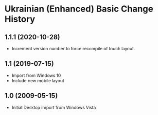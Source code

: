 Ukrainian (Enhanced) Basic Change History
====================

1.1.1 (2020-10-28)
----------------
* Increment version number to force recompile of touch layout.

1.1 (2019-07-15)
----------------
* Import from Windows 10                   
* Include new mobile layout                
                                           
1.0 (2009-05-15)                           
----------------------                     
* Initial Desktop import from Windows Vista